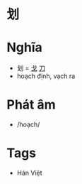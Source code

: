 # 划

# Nghĩa
* 划 = [戈](戈.md) [刀](刀.md)
* hoạch định, vạch ra

# Phát âm
* /hoạch/

# Tags
* Hán Việt

